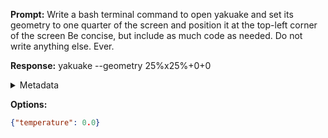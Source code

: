 **Prompt:**
Write a bash terminal command to open yakuake and set its geometry to one quarter of the screen and position it at the top-left corner of the screen Be concise, but include as much code as needed. Do not write anything else. Ever.


**Response:**
yakuake --geometry 25%x25%+0+0

<details><summary>Metadata</summary>

- Duration: 2409 ms
- Datetime: 2023-10-11T16:58:32.000060
- Model: gpt-3.5-turbo-0613

</details>

**Options:**
```json
{"temperature": 0.0}
```

